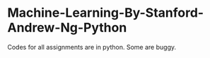 # Machine-Learning-By-Stanford-Andrew-Ng-Python

Codes for all assignments are in python. Some are buggy. 
